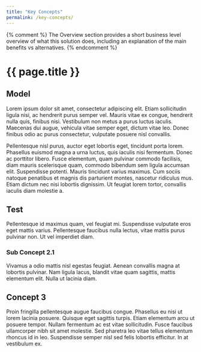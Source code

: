 ```yaml
---
title: "Key Concepts"
permalink: /key-concepts/
---
```


{% comment %}
    The Overview section provides a short business level overview of what this solution does, including an explanation of the main benefits vs alternatives.
{% endcomment %}


# {{ page.title }}

## Model

Lorem ipsum dolor sit amet, consectetur adipiscing elit. Etiam sollicitudin ligula nisi, ac hendrerit purus semper vel. Mauris vitae ex congue, hendrerit nulla quis, finibus nisi. Vestibulum non metus a purus luctus iaculis. Maecenas dui augue, vehicula vitae semper eget, dictum vitae leo. Donec finibus odio ac purus consectetur, vulputate posuere nisl convallis. 

Pellentesque nisl purus, auctor eget lobortis eget, tincidunt porta lorem. Phasellus euismod magna a urna luctus, quis iaculis nisi fermentum. Donec ac porttitor libero. Fusce elementum, quam pulvinar commodo facilisis, diam mauris scelerisque quam, commodo bibendum sem ligula accumsan elit. Suspendisse potenti. Mauris tincidunt varius maximus. Cum sociis natoque penatibus et magnis dis parturient montes, nascetur ridiculus mus. Etiam dictum nec nisi lobortis dignissim. Ut feugiat lorem tortor, convallis iaculis diam molestie a.


## Test

Pellentesque id maximus quam, vel feugiat mi. Suspendisse vulputate eros eget mattis varius. Pellentesque faucibus nulla lectus, vitae mattis purus pulvinar non. Ut vel imperdiet diam. 

### Sub Concept 2.1
Vivamus a odio mattis nisl egestas feugiat. Aenean convallis magna at lobortis pulvinar. Nam ligula lacus, blandit vitae quam sagittis, mattis elementum elit. Nulla ut lacinia diam.


## Concept 3

Proin fringilla pellentesque augue faucibus congue. Phasellus eu nisi ut lorem lacinia posuere. Quisque eget sagittis turpis. Etiam elementum arcu ut posuere tempor. Nullam fermentum ac est vitae sollicitudin. Fusce faucibus ullamcorper nibh sit amet molestie. Sed pharetra leo vitae tellus elementum rhoncus id in leo. Suspendisse semper nisl sed felis lobortis efficitur. In at vestibulum ex.

